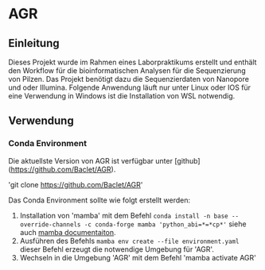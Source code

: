 # AGR
## Einleitung

Dieses Projekt wurde im Rahmen eines Laborpraktikums erstellt und enthält den Workflow für die bioinformatischen Analysen für die Sequenzierung von Pilzen.
Das Projekt benötigt dazu die Sequenzierdaten von Nanopore und oder Illumina. Folgende Anwendung läuft nur unter Linux oder IOS für eine Verwendung in Windows ist die Installation von WSL notwendig.

## Verwendung
### Conda Environment

Die aktuellste Version von AGR ist verfügbar unter [github] (https://github.com/Baclet/AGR).

'git clone https://github.com/Baclet/AGR'

Das Conda Environment sollte wie folgt erstellt werden:

1. Installation von 'mamba' mit dem Befehl `conda install -n base --override-channels -c conda-forge mamba 'python_abi=*=*cp*'` siehe auch [mamba documentaiton](https://mamba.readthedocs.io/en/latest/mamba-installation.html).
2. Ausführen des Befehls `mamba env create --file environment.yaml` dieser Befehl erzeugt die notwendige Umgebung für 'AGR'.
3. Wechseln in die Umgebung 'AGR' mit dem Befehl 'mamba activate AGR'

